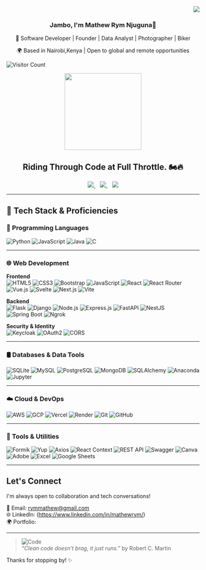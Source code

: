 <p align="right">
  <img src="https://profile-counter.glitch.me/Mathew-Rym/count.svg" />
</p>
<h3 align="center">Jambo, I'm Mathew Rym Njuguna👋</h3>


<p align="center"> 
🎯 Software Developer | Founder | Data Analyst | Photographer | Biker
  </p>
<p align="center"> 
🌍 Based in Nairobi,Kenya | Open to global and remote opportunities
</p>

![Visitor Count](https://hits.seeyoufarm.com/api/count/incr/badge.svg?url=https://github.com/Mathew-Rym&count_bg=%2379C83D&title_bg=%23555555&icon=github.svg&icon_color=%23E7E7E7&title=visitors&edge_flat=false)



<p align="center">
  <img src="https://media.giphy.com/media/v1.Y2lkPWVjZjA1ZTQ3cDA4ZW81dThwdWtlcWhmZ3RhOHByd3RkMHdicjNqNmx5NGQ0cjE3byZlcD12MV9naWZzX3JlbGF0ZWQmY3Q9Zw/OYbOUgrQR85orq8O1f/giphy.gif" width="200" />
</p>


<h2 align="center"> Riding Through Code at Full Throttle. 🏍️🔥</h2>


<p align="center">
  <a href="mailto:rymmathew@gmail.com">
    <img src="https://img.shields.io/badge/Email-rymmathew@gmail.com-D14836?style=for-the-badge&logo=gmail&logoColor=white" />
  </a>
  &nbsp;&nbsp;
  <a href="https://www.linkedin.com/in/mathewrym/">
    <img src="https://img.shields.io/badge/LinkedIn-Mathew%20Rym-0077B5?style=for-the-badge&logo=linkedin&logoColor=white" />
  </a>
  &nbsp;&nbsp;
  <a href="YOUR_PORTFOLIO_LINK_HERE">
    <img src="https://img.shields.io/badge/Portfolio-Visit-blueviolet?style=for-the-badge&logo=google-chrome&logoColor=white" />
  </a>
</p>

---
## 🚀 Tech Stack & Proficiencies

### 🧠 Programming Languages  
![Python](https://img.shields.io/badge/-Python-3776AB?logo=python&logoColor=white)  ![JavaScript](https://img.shields.io/badge/-JavaScript-F7DF1E?logo=javascript&logoColor=black)  ![Java](https://img.shields.io/badge/-Java-007396?logo=java&logoColor=white)  ![C](https://img.shields.io/badge/-C-A8B9CC?logo=c&logoColor=white)  

---
### 🌐 Web Development  

**Frontend**  
![HTML5](https://img.shields.io/badge/-HTML5-E34F26?logo=html5&logoColor=white)  ![CSS3](https://img.shields.io/badge/-CSS3-1572B6?logo=css3&logoColor=white)  ![Bootstrap](https://img.shields.io/badge/-Bootstrap-7952B3?logo=bootstrap&logoColor=white)  ![JavaScript](https://img.shields.io/badge/-JavaScript-F7DF1E?logo=javascript&logoColor=black)  ![React](https://img.shields.io/badge/-React-61DAFB?logo=react&logoColor=black)  ![React Router](https://img.shields.io/badge/-ReactRouter-CA4245?logo=reactrouter&logoColor=white)  ![Vue.js](https://img.shields.io/badge/-Vue.js-4FC08D?logo=vue.js&logoColor=white)  ![Svelte](https://img.shields.io/badge/-Svelte-FF3E00?logo=svelte&logoColor=white)  ![Next.js](https://img.shields.io/badge/-Next.js-000000?logo=next.js&logoColor=white)  ![Vite](https://img.shields.io/badge/-Vite-646CFF?logo=vite&logoColor=white)

**Backend**  
![Flask](https://img.shields.io/badge/-Flask-000000?logo=flask&logoColor=white)  ![Django](https://img.shields.io/badge/-Django-092E20?logo=django&logoColor=white)  ![Node.js](https://img.shields.io/badge/-Node.js-339933?logo=node.js&logoColor=white)  ![Express.js](https://img.shields.io/badge/-Express.js-000000?logo=express&logoColor=white)  ![FastAPI](https://img.shields.io/badge/-FastAPI-009688?logo=fastapi&logoColor=white)  ![NestJS](https://img.shields.io/badge/-NestJS-E0234E?logo=nestjs&logoColor=white)  ![Spring Boot](https://img.shields.io/badge/-Spring%20Boot-6DB33F?logo=spring-boot&logoColor=white)  ![Ngrok](https://img.shields.io/badge/-ngrok-1F1F1F?logo=ngrok&logoColor=white)

**Security & Identity**  
![Keycloak](https://img.shields.io/badge/-Keycloak-0075A8?logo=keycloak&logoColor=white)  ![OAuth2](https://img.shields.io/badge/-OAuth2-00ADEF?logo=oauth&logoColor=white)  ![CORS](https://img.shields.io/badge/-CORS-0033A0?style=flat&logo=airplayaudio&logoColor=white)

---
### 🛢️ Databases & Data Tools  
![SQLite](https://img.shields.io/badge/-SQLite-003B57?logo=sqlite&logoColor=white)  ![MySQL](https://img.shields.io/badge/-MySQL-4479A1?logo=mysql&logoColor=white)  ![PostgreSQL](https://img.shields.io/badge/-PostgreSQL-336791?logo=postgresql&logoColor=white)  ![MongoDB](https://img.shields.io/badge/-MongoDB-47A248?logo=mongodb&logoColor=white)  ![SQLAlchemy](https://img.shields.io/badge/-SQLAlchemy-CB2C2F?logo=python&logoColor=white)  ![Anaconda](https://img.shields.io/badge/-Anaconda-44A833?logo=anaconda&logoColor=white)  ![Jupyter](https://img.shields.io/badge/-Jupyter-F37626?logo=jupyter&logoColor=white)

---
### ☁️ Cloud & DevOps  
![AWS](https://img.shields.io/badge/-AWS-232F3E?logo=amazon-aws&logoColor=white)  ![GCP](https://img.shields.io/badge/-Google%20Cloud-4285F4?logo=google-cloud&logoColor=white)  ![Vercel](https://img.shields.io/badge/-Vercel-000000?logo=vercel&logoColor=white)  ![Render](https://img.shields.io/badge/-Render-46E3B7?logo=render&logoColor=black)  ![Git](https://img.shields.io/badge/-Git-F05032?logo=git&logoColor=white)  ![GitHub](https://img.shields.io/badge/-GitHub-181717?logo=github&logoColor=white)

---
### 🧰 Tools & Utilities  
![Formik](https://img.shields.io/badge/-Formik-3D4E5E?logo=formik&logoColor=white)  ![Yup](https://img.shields.io/badge/-Yup-0C7CD5?logo=dependabot&logoColor=white) ![Axios](https://img.shields.io/badge/-Axios-5A29E4?logo=axios&logoColor=white)  ![React Context](https://img.shields.io/badge/-React_Context-61DAFB?logo=react&logoColor=black)  ![REST API](https://img.shields.io/badge/-REST%20API-02569B?logo=openapiinitiative&logoColor=white)  ![Swagger](https://img.shields.io/badge/-Swagger-85EA2D?logo=swagger&logoColor=black)  ![Canva](https://img.shields.io/badge/-Canva-00C4CC?logo=canva&logoColor=white)  ![Adobe](https://img.shields.io/badge/-Adobe-FF0000?logo=adobe&logoColor=white)  ![Excel](https://img.shields.io/badge/-Excel-217346?logo=microsoft-excel&logoColor=white)  ![Google Sheets](https://img.shields.io/badge/-Google%20Sheets-34A853?logo=google-sheets&logoColor=white)

---
##  Let's Connect

I'm always open to collaboration and tech conversations!

📧 Email: [rymmathew@gmail.com](mailto:rymmathew@gmail.com)  
🌐 LinkedIn: (https://www.linkedin.com/in/mathewrym/)  
🌍 Portfolio:


---
> ![Code](https://img.shields.io/badge/-Code%20Wisdom-4CAF50?style=flat-square&logo=markdown)  
> *“Clean code doesn’t brag, it just runs.”*  by  Robert C. Martin



Thanks for stopping by! ✨


<!--
**Mathew-Rym/Mathew-Rym** is a ✨ _special_ ✨ repository because its `README.md` (this file) appears on your GitHub profile.

Here are some ideas to get you started:

- 🔭 I’m currently working on ...
- 🌱 I’m currently learning ...
- 👯 I’m looking to collaborate on ...
- 🤔 I’m looking for help with ...
- 💬 Ask me about ...
- 📫 How to reach me: ...
- 😄 Pronouns: ...
- ⚡ Fun fact: ...
-->
